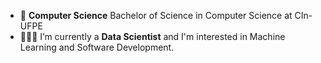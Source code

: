 - 🔭 **Computer Science** Bachelor of Science in Computer Science at CIn-UFPE
- 🧑🏽‍💻 I’m currently a **Data Scientist** and I'm interested in Machine Learning and Software Development.
